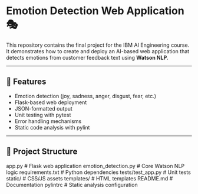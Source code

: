 # Emotion Detection Web Application 🎭

This repository contains the final project for the IBM AI Engineering course.  
It demonstrates how to create and deploy an AI-based web application that detects emotions from customer feedback text using **Watson NLP**.

---

## 🚀 Features
- Emotion detection (joy, sadness, anger, disgust, fear, etc.)
- Flask-based web deployment
- JSON-formatted output
- Unit testing with pytest
- Error handling mechanisms
- Static code analysis with pylint

---

## 📂 Project Structure
app.py # Flask web application
emotion_detection.py # Core Watson NLP logic
requirements.txt # Python dependencies
tests/test_app.py # Unit tests
static/ # CSS/JS assets
templates/ # HTML templates
README.md # Documentation
pylintrc # Static analysis configuration
